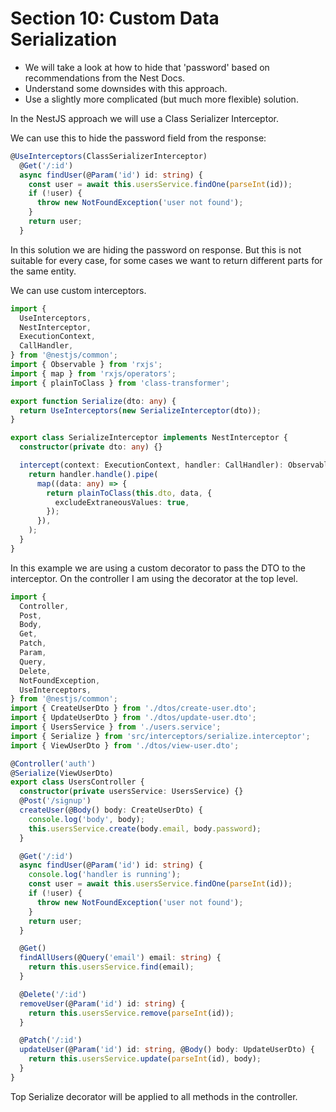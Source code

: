 # Section 10: Custom Data Serialization

- We will take a look at how to hide that 'password' based on recommendations from the Nest Docs.
- Understand some downsides with this approach.
- Use a slightly more complicated (but much more flexible) solution.

In the NestJS approach we will use a Class Serializer Interceptor.

We can use this to hide the password field from the response:

```ts
@UseInterceptors(ClassSerializerInterceptor)
  @Get('/:id')
  async findUser(@Param('id') id: string) {
    const user = await this.usersService.findOne(parseInt(id));
    if (!user) {
      throw new NotFoundException('user not found');
    }
    return user;
  }
```

In this solution we are hiding the password on response. But this is not suitable for every case, for some cases we want to return different parts for the same entity.

We can use custom interceptors.

```ts
import {
  UseInterceptors,
  NestInterceptor,
  ExecutionContext,
  CallHandler,
} from '@nestjs/common';
import { Observable } from 'rxjs';
import { map } from 'rxjs/operators';
import { plainToClass } from 'class-transformer';

export function Serialize(dto: any) {
  return UseInterceptors(new SerializeInterceptor(dto));
}

export class SerializeInterceptor implements NestInterceptor {
  constructor(private dto: any) {}

  intercept(context: ExecutionContext, handler: CallHandler): Observable<any> {
    return handler.handle().pipe(
      map((data: any) => {
        return plainToClass(this.dto, data, {
          excludeExtraneousValues: true,
        });
      }),
    );
  }
}
```

In this example we are using a custom decorator to pass the DTO to the interceptor. On the controller I am using the decorator at the top level.

```ts
import {
  Controller,
  Post,
  Body,
  Get,
  Patch,
  Param,
  Query,
  Delete,
  NotFoundException,
  UseInterceptors,
} from '@nestjs/common';
import { CreateUserDto } from './dtos/create-user.dto';
import { UpdateUserDto } from './dtos/update-user.dto';
import { UsersService } from './users.service';
import { Serialize } from 'src/interceptors/serialize.interceptor';
import { ViewUserDto } from './dtos/view-user.dto';

@Controller('auth')
@Serialize(ViewUserDto)
export class UsersController {
  constructor(private usersService: UsersService) {}
  @Post('/signup')
  createUser(@Body() body: CreateUserDto) {
    console.log('body', body);
    this.usersService.create(body.email, body.password);
  }

  @Get('/:id')
  async findUser(@Param('id') id: string) {
    console.log('handler is running');
    const user = await this.usersService.findOne(parseInt(id));
    if (!user) {
      throw new NotFoundException('user not found');
    }
    return user;
  }

  @Get()
  findAllUsers(@Query('email') email: string) {
    return this.usersService.find(email);
  }

  @Delete('/:id')
  removeUser(@Param('id') id: string) {
    return this.usersService.remove(parseInt(id));
  }

  @Patch('/:id')
  updateUser(@Param('id') id: string, @Body() body: UpdateUserDto) {
    return this.usersService.update(parseInt(id), body);
  }
}
```

Top Serialize decorator will be applied to all methods in the controller.

